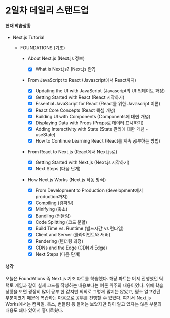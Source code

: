 # 2일차 데일리 스탠드업

#### 현재 학습상황

- Next.js Tutorial

  - FOUNDATIONS (기초)

    - About Next.js (Next.js 정보)

      - [x] What is Next.js? (Next.js 란?)

    - From JavaScript to React (Javascript에서 React까지)
      - [x] Updating the UI with JavaScript (Javascript의 UI 업데이트 과정)
      - [x] Getting Started with React (React 시작하기)
      - [x] Essential JavaScript for React (React를 위한 Javascript 이론)
      - [x] React Core Concepts (React 핵심 개념)
      - [x] Building UI with Components (Components에 대한 개념)
      - [x] Displaying Data with Props (Props로 데이터 표시하기)
      - [x] Adding Interactivity with State (State 관리에 대한 개념 - useState)
      - [x] How to Continue Learning React (React를 계속 공부하는 방법)
    - From React to Next.js (React에서 Next.js로)
      - [x] Getting Started with Next.js (Next.js 시작하기)
      - [x] Next Steps (다음 단계)
    - How Next.js Works (Next.js 작동 방식)
      - [x] From Development to Production (development에서 production까지)
      - [x] Compiling (컴파일)
      - [x] Minifying (축소)
      - [x] Bundling (번들링)
      - [x] Code Splitting (코드 분할)
      - [x] Build Time vs. Runtime (빌드시간 vs 런타임)
      - [x] Client and Server (클라이언트와 서버)
      - [x] Rendering (렌더링 과정)
      - [x] CDNs and the Edge (CDN과 Edge)
      - [x] Next Steps (다음 단계)

#### 생각

오늘은 FoundAtions 즉 Next.js 기초 파트를 학습했다. 해당 파트는 어제 진행했던 틱택토 게임과 같이 실제 코드를 작성하는 내용보다는 이론 위주의 내용이였다. 위에 학습 상황을 보면 굉장히 많이 공부 한 같지만 의외로 그렇게 많지는 않았고, 평소 알고있던 부분이였기 때문에 복습하는 마음으로 공부를 진행할 수 있었다. 여기서 Next.js Works에서는 컴파일, 축소, 번들링 등 들어는 보았지만 많이 알고 있지는 않은 부분의 내용도 꽤나 있어서 흥미로웠다.
